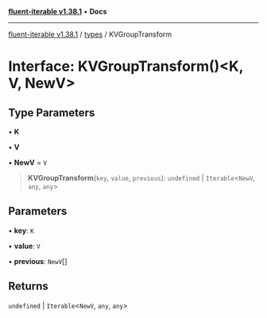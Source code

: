 [**fluent-iterable v1.38.1**](../../README.md) • **Docs**

***

[fluent-iterable v1.38.1](../../README.md) / [types](../README.md) / KVGroupTransform

# Interface: KVGroupTransform()\<K, V, NewV\>

## Type Parameters

• **K**

• **V**

• **NewV** = `V`

> **KVGroupTransform**(`key`, `value`, `previous`): `undefined` \| `Iterable`\<`NewV`, `any`, `any`\>

## Parameters

• **key**: `K`

• **value**: `V`

• **previous**: `NewV`[]

## Returns

`undefined` \| `Iterable`\<`NewV`, `any`, `any`\>
